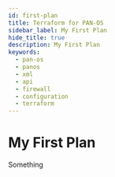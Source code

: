 ```yaml
---
id: first-plan
title: Terraform for PAN-OS
sidebar_label: My First Plan
hide_title: true
description: My First Plan
keywords:
  - pan-os
  - panos
  - xml
  - api
  - firewall
  - configuration
  - terraform
---
```


# My First Plan

Something